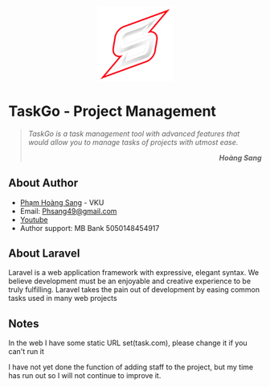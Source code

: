 <div align="center">
	<img src="https://raw.githubusercontent.com/hoangsang17th/sit-php/master/Logo.png" alt="Logo SIT" title="Hoàng Sang 17Th" width="150px"/>
	<br>
</div>


# TaskGo - Project Management
>*TaskGo is a task management tool with advanced features that would allow you to manage tasks of projects with utmost ease.*
    <div style="text-align: right">***Hoàng Sang***</div>

## About Author
* [Phạm Hoàng Sang](https://www.facebook.com/HoangSang17TH/) - VKU
* Email: Phsang49@gmail.com
* [Youtube](https://www.youtube.com/channel/UCFovmhE6wmj-6doJKKURaiA)
* Author support: MB Bank 5050148454917

## About Laravel
Laravel is a web application framework with expressive, elegant syntax. We believe development must be an enjoyable and creative experience to be truly fulfilling. Laravel takes the pain out of development by easing common tasks used in many web projects

## Notes
In the web I have some static URL set(task.com), please change it if you can't run it

I have not yet done the function of adding staff to the project, but my time has run out so I will not continue to improve it.
